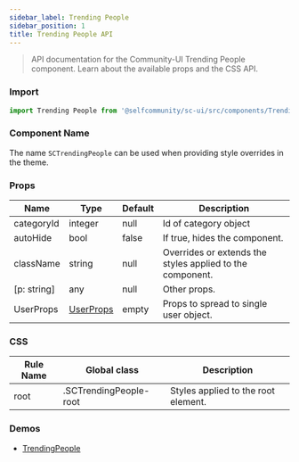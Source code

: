 ```yaml
---
sidebar_label: Trending People
sidebar_position: 1
title: Trending People API
---
```


> API documentation for the Community-UI Trending People component. Learn about the available props and the CSS API.

### Import 

```jsx
import Trending People from '@selfcommunity/sc-ui/src/components/TrendingPeople';
```

### Component Name

The name `SCTrendingPeople` can be used when providing style overrides in the theme.


### Props

|Name|Type|Default|Description|
|---|---|---|---|
|categoryId|integer|null|Id of category object|
|autoHide|bool|false|If true, hides the component.|
|className|string|null|Overrides or extends the styles applied to the component.|
|[p: string]|any|null|Other props.|
|UserProps|[UserProps](../Component_API/User/#user-props)|empty|Props to spread to single user object.|



### CSS

|Rule Name|Global class|Description|
|---|---|---|
|root|.SCTrendingPeople-root|Styles applied to the root element.|

### Demos

- [TrendingPeople](../Components/trendingpeople)